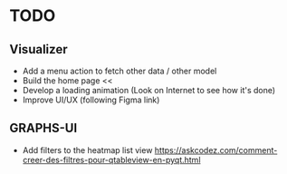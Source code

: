 # **TODO**

## Visualizer

* Add a menu action to fetch other data / other model
* Build the home page <<
* Develop a loading animation (Look on Internet to see how it's done)
* Improve UI/UX (following Figma link)


## GRAPHS-UI

* Add filters to the heatmap list view
https://askcodez.com/comment-creer-des-filtres-pour-qtableview-en-pyqt.html
